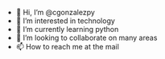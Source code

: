 - 👋 Hi, I’m @cgonzalezpy
- 👀 I’m interested in technology
- 🌱 I’m currently learning python
- 💞️ I’m looking to collaborate on many areas
- 📫 How to reach me at the mail

<!---
cgonzalezpy/cgonzalezpy is a ✨ special ✨ repository because its `README.md` (this file) appears on your GitHub profile.
You can click the Preview link to take a look at your changes.
--->
